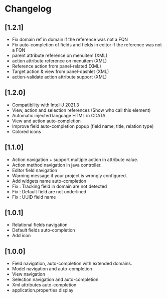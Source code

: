 # Changelog

## [1.2.1]

- Fix domain ref in domain if the reference was not a FQN
- Fix auto-completion of fields and fields in editor if the reference was not a FQN
- parent attribute reference on menuitem (XML)
- action attribute reference on menuitem (XML)
- Reference action from panel-related (XML)
- Target action & view from panel-dashlet (XML)
- action-validate action attribute support (XML)

## [1.2.0]

- Compatibility with IntelliJ 2021.3
- View, action and selection references (Show who call this element)
- Automatic injected language HTML in CDATA
- View and action auto-completion
- Improve field auto-completion popup (field name, title, relation type)
- Colored icons

## [1.1.0]

- Action navigation + support multiple action in attribute value.
- Action method navigation in java controller.
- Editor field navigation
- Warning message if your project is wrongly configured.
- Add widgets name auto-completion
- Fix : Tracking field in domain are not detected
- Fix : Default field are not underlined
- Fix : UUID field name

## [1.0.1]

- Relational fields navigation
- Default fields auto-completion
- Add icon

## [1.0.0]
- Field navigation, auto-completion with extended domains.
- Model navigation and auto-completion
- View navigation
- Selection navigation and auto-completion
- Xml attributes auto-completion
- application.properties display

